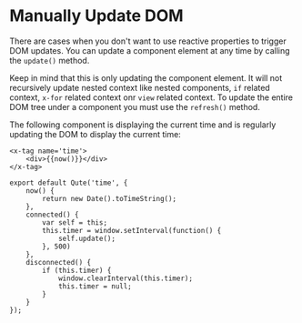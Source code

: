 # Manually Update DOM

There are cases when you don't want to use reactive properties to trigger DOM updates. You can update a component element at any time by calling the `update()` method.

Keep in mind that this is only updating the component element. It will not recursively update nested context like nested components, `if` related context, `x-for` related context onr `view` related context. To update the entire DOM tree under a component you must use the `refresh()` method.

The following component is displaying the current time and is regularly updating the DOM to display the current time:

```jsq
<x-tag name='time'>
	<div>{{now()}}</div>
</x-tag>

export default Qute('time', {
	now() {
		return new Date().toTimeString();
	},
	connected() {
		var self = this;
		this.timer = window.setInterval(function() {
			self.update();
		}, 500)
	},
	disconnected() {
		if (this.timer) {
			window.clearInterval(this.timer);
			this.timer = null;
		}
	}
});

```
